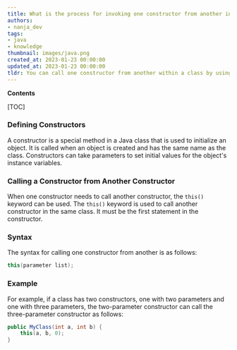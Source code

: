 ```yaml
---
title: What is the process for invoking one constructor from another in Java?
authors:
- nanja_dev
tags:
- java
- knowledge
thumbnail: images/java.png
created_at: 2023-01-23 00:00:00
updated_at: 2023-01-23 00:00:00
tldr: You can call one constructor from another within a class by using the keyword `this` followed by the appropriate parameters.
---
```


**Contents**

[TOC]

### Defining Constructors
A constructor is a special method in a Java class that is used to initialize an object. It is called when an object is created and has the same name as the class. Constructors can take parameters to set initial values for the object's instance variables.

### Calling a Constructor from Another Constructor
When one constructor needs to call another constructor, the `this()` keyword can be used. The `this()` keyword is used to call another constructor in the same class. It must be the first statement in the constructor.

### Syntax
The syntax for calling one constructor from another is as follows:

```java
this(parameter list);
```

### Example
For example, if a class has two constructors, one with two parameters and one with three parameters, the two-parameter constructor can call the three-parameter constructor as follows:

```java
public MyClass(int a, int b) {
    this(a, b, 0);
}
```
